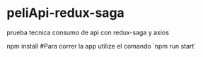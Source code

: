 # peliApi-redux-saga
prueba tecnica consumo de api con redux-saga y axios

npm install 
#Para correr la app utilize el comando ´npm run start´

